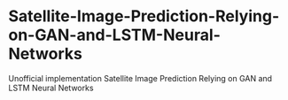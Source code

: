 # Satellite-Image-Prediction-Relying-on-GAN-and-LSTM-Neural-Networks
Unofficial implementation Satellite Image Prediction Relying on GAN and LSTM Neural Networks
